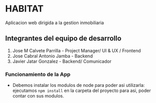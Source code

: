 # HABITAT

Aplicacion web dirigida a la gestion inmobiliaria

## Integrantes del equipo de desarrollo

 1. Jose M Calvete Parrilla - Project Manager/ UI & UX / Frontend
 2. Jose Cabral Antonio Jamba - Backend
 3. Javier Jatar Gonzalez - Backend/ Comunicador

 ### Funcionamiento de la App

 - Debemos instalar los modulos de node para poder asi utilizarla: ejecutamos `npm install` en la carpeta del proyecto para asi, poder contar con sus modulos.
